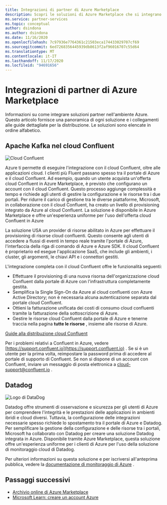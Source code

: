 ```yaml
---
title: Integrazioni di partner di Azure Marketplace
description: Scopri le soluzioni di Azure Marketplace che si integrano con l'ambiente Azure e Ottieni il collegamento alle guide di distribuzione dei partner Microsoft.
ms.service: partner-services
ms.topic: conceptual
author: dsindona
ms.author: dsindona
ms.date: 11/16/2020
ms.openlocfilehash: 7c97936e7764361c21503eca174433029707cf69
ms.sourcegitcommit: 6ed7268356445939db8613f2af96016707c55d64
ms.translationtype: MT
ms.contentlocale: it-IT
ms.lasthandoff: 11/17/2020
ms.locfileid: "94691656"
---
```

# <a name="azure-marketplace-partner-integrations"></a>Integrazioni di partner di Azure Marketplace

Informazioni su come integrare soluzioni partner nell'ambiente Azure. Questo articolo fornisce una panoramica di ogni soluzione e i collegamenti alle guide dettagliate per la distribuzione. Le soluzioni sono elencate in ordine alfabetico. 

## <a name="apache-kafka-on-confluent-cloud"></a>Apache Kafka nel cloud Confluent

![Cloud Confluent](./media/partners/confluent-cloud.png)

Azure ti permette di eseguire l'integrazione con il cloud Confluent, oltre alle applicazioni cloud. I clienti più Fluent passano spesso tra il portale di Azure e il cloud Confluent. Ad esempio, quando un utente acquista un'offerta cloud Confluent in Azure Marketplace, è previsto che configurano un account con il cloud Confluent. Questo processo aggiunge complessità e tempo e richiede agli utenti di gestire la configurazione e le risorse tra i due portali. Per ridurre il carico di gestione tra le diverse piattaforme, Microsoft, in collaborazione con il cloud Confluent, ha creato un livello di provisioning integrato da Azure al cloud Confluent. La soluzione è disponibile in Azure Marketplace e offre un'esperienza uniforme per l'uso dell'offerta cloud Confluent in Azure

La soluzione USA un provider di risorse abilitato in Azure per effettuare il provisioning di risorse cloud confluenti. Questo consente agli utenti di accedere a flussi di eventi in tempo reale tramite l'portale di Azure, l'interfaccia della riga di comando di Azure e Azure SDK. Il cloud Confluent è proprietario ed esegue l'applicazione SaaS, che include gli ambienti, i cluster, gli argomenti, le chiavi API e i connettori gestiti.

L'integrazione completa con il cloud Confluent offre le funzionalità seguenti:

- Effettuare il provisioning di una nuova risorsa dell'organizzazione cloud Confluent dalla portale di Azure con l'infrastruttura completamente gestita.
- Semplifica la Single Sign-On da Azure al cloud confluenti con Azure Active Directory; non è necessaria alcuna autenticazione separata dal portale cloud Confluent.
- Ottieni la fatturazione unificata dei costi di consumo cloud confluenti tramite la fatturazione della sottoscrizione di Azure.
- Gestire le risorse cloud Confluent dalla portale di Azure e tenerne traccia nella pagina **tutte le risorse** , insieme alle risorse di Azure.

[Guide alla distribuzione cloud Confluent](https://docs.confluent.io/current/cloud/marketplace/index.html)

Per i problemi relativi a Confluent in Azure, vedere [https://support.confluent.io](https://support.confluent.io) . Se si è un utente per la prima volta, reimpostare la password prima di accedere al portale di supporto di Confluent. Se non si dispone di un account con Confluent, inviare un messaggio di posta elettronica a [cloud-support@confluent.io](mailto:cloud-support@confluent.io) .

## <a name="datadog"></a>Datadog

![Logo di DataDog](./media/partners/datadog.png)

Datadog offre strumenti di osservazione e sicurezza per gli utenti di Azure per comprendere l'integrità e le prestazioni delle applicazioni in ambienti ibridi e cloud diversi. Tuttavia, la configurazione delle integrazioni necessarie spesso richiede lo spostamento tra il portale di Azure e Datadog. Per semplificare la gestione della configurazione e delle risorse tra i portali, Microsoft ha collaborato con Datadog per creare una soluzione Datadog integrata in Azure. Disponibile tramite Azure Marketplace, questa soluzione offre un'esperienza uniforme per i clienti di Azure per l'uso della soluzione di monitoraggio cloud di Datadog.

Per ulteriori informazioni su questa soluzione e per iscriversi all'anteprima pubblica, vedere la [documentazione di monitoraggio di Azure](/azure/azure-monitor/platform/partners#datadog) .

## <a name="next-steps"></a>Passaggi successivi

- [Archivio online di Azure Marketplace](https://azure.microsoft.com/marketplace/)
- [Microsoft Learn: creare un account Azure](/learn/modules/create-an-azure-account/)

